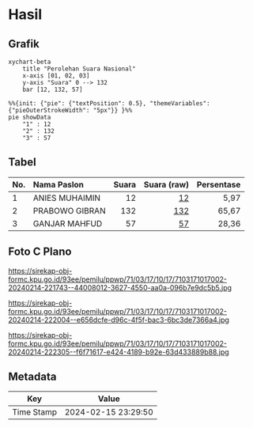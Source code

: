 # Hasil

## Grafik

```mermaid
xychart-beta
    title "Perolehan Suara Nasional"
    x-axis [01, 02, 03]
    y-axis "Suara" 0 --> 132
    bar [12, 132, 57]
```

```mermaid
%%{init: {"pie": {"textPosition": 0.5}, "themeVariables": {"pieOuterStrokeWidth": "5px"}} }%%
pie showData
    "1" : 12
    "2" : 132
    "3" : 57
```

## Tabel

| No. | Nama Paslon    | Suara | Suara (raw) | Persentase |
|:--- |:-------------- | -----:| -----------:| ----------:|
| 1   | ANIES MUHAIMIN | 12    | [12][p-1]   | 5,97       |
| 2   | PRABOWO GIBRAN | 132   | [132][p-2]  | 65,67      |
| 3   | GANJAR MAHFUD  | 57    | [57][p-3]   | 28,36      |


[p-1]: https://github.com/gigit-pemilu/pemilu-2024/blob/main/pilpres/hitung-suara/sub/71-sulawesi-utara/sub/03-kepulauan-sangihe/sub/17-tahuna/sub/1017-manente/sub/002-tps/sub/paslon-1.txt
[p-2]: https://github.com/gigit-pemilu/pemilu-2024/blob/main/pilpres/hitung-suara/sub/71-sulawesi-utara/sub/03-kepulauan-sangihe/sub/17-tahuna/sub/1017-manente/sub/002-tps/sub/paslon-2.txt
[p-3]: https://github.com/gigit-pemilu/pemilu-2024/blob/main/pilpres/hitung-suara/sub/71-sulawesi-utara/sub/03-kepulauan-sangihe/sub/17-tahuna/sub/1017-manente/sub/002-tps/sub/paslon-3.txt

## Foto C Plano

https://sirekap-obj-formc.kpu.go.id/93ee/pemilu/ppwp/71/03/17/10/17/7103171017002-20240214-221743--44008012-3627-4550-aa0a-096b7e9dc5b5.jpg

https://sirekap-obj-formc.kpu.go.id/93ee/pemilu/ppwp/71/03/17/10/17/7103171017002-20240214-222004--e656dcfe-d96c-4f5f-bac3-6bc3de7366a4.jpg

https://sirekap-obj-formc.kpu.go.id/93ee/pemilu/ppwp/71/03/17/10/17/7103171017002-20240214-222305--f6f71617-e424-4189-b92e-63d433889b88.jpg


## Metadata

| Key        | Value               |
| ---------- | ------------------- |
| Time Stamp | 2024-02-15 23:29:50 |



